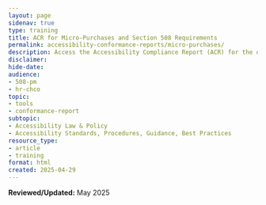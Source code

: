 ```yaml
---
layout: page
sidenav: true
type: training
title: ACR for Micro-Purchases and Section 508 Requirements
permalink: accessibility-conformance-reports/micro-purchases/
description: Access the Accessibility Compliance Report (ACR) for the online training course "Micro-Purchases and Section 508 Requirements" in a clean, easy-to-read format directly in your browser.
disclaimer: 
hide-date: 
audience: 
- 508-pm
- hr-chco
topic: 
- tools
- conformance-report
subtopic: 
- Accessibility Law & Policy
- Accessibility Standards, Procedures, Guidance, Best Practices
resource_type: 
- article
- training
format: html
created: 2025-04-29
---
```



**Reviewed/Updated:** May 2025